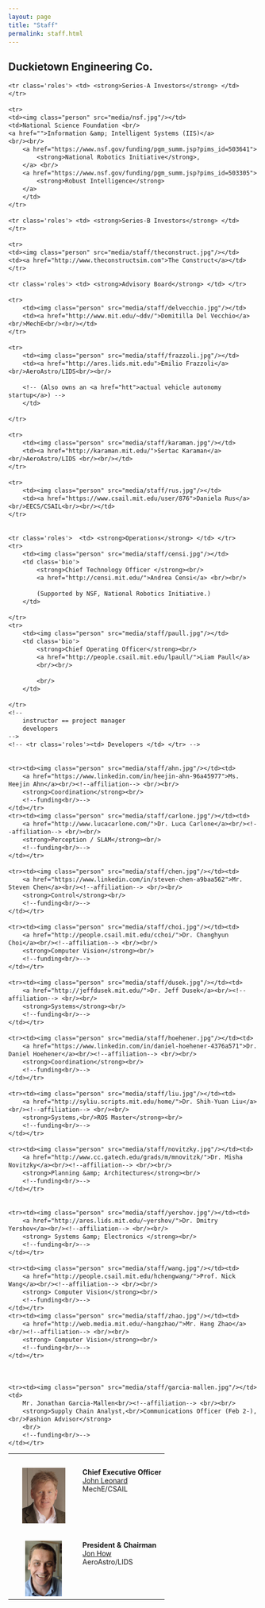 ```yaml
---
layout: page
title: "Staff"
permalink: staff.html
---
```


<style type='text/css'>
img.person { height: 8em;}
img.robot { height: 8em;}
table#roster TD {  vertical-align: top;}
table#roster  tr td:first-child { text-align: center;}
table#roster  tr td { padding-left: 2em; }
tr.roles td {padding-top: 2em; margin-right: -4em; font-size: 150%;
color: #004; font-weight: bold; }

table#roster  tr td {padding-top: 2em;}
tr#first {display: none;}
h1 {display: none;}
</style>

<h2 style=''> Duckietown Engineering Co. </h2>


<table id='roster'>
	<tr class='roles' id="first" colspan="2"> <td> <strong>Duckietown Engineering Co.</strong> </td> </tr>
	<tr>
		<td><img class="person" src="media/staff/leonard.jpg"/></td>
		<td>
			<strong>Chief Executive Officer</strong><br/>
			<a href="https://marinerobotics.mit.edu/">John Leonard</a><br/>
			MechE/CSAIL <br/><br/>
		</td>
	</tr>
	<tr>
		<td><img class="person" src="media/staff/how.jpg"/></td>
		<td>
			<strong>President &amp; Chairman</strong><br/>
			<a href="http://www.mit.edu/~jhow/">Jon How</a><br/>
			AeroAstro/LIDS <br/><br/>
		</td>
	</tr>

	<tr class='roles'> <td> <strong>Series-A Investors</strong> </td> </tr>

	<tr>
	<td><img class="person" src="media/nsf.jpg"/></td>
	<td>National Science Foundation <br/> 
	<a href="">Information &amp; Intelligent Systems (IIS)</a>
	<br/><br/>
		<a href="https://www.nsf.gov/funding/pgm_summ.jsp?pims_id=503641">
			<strong>National Robotics Initiative</strong>, 
		</a> <br/>
		<a href="https://www.nsf.gov/funding/pgm_summ.jsp?pims_id=503305">
			<strong>Robust Intelligence</strong>
		</a> 
		</td>
	</tr>

	<tr class='roles'> <td> <strong>Series-B Investors</strong> </td> </tr>

	<tr>
	<td><img class="person" src="media/staff/theconstruct.jpg"/></td>
	<td><a href="http://www.theconstructsim.com">The Construct</a></td>
	</tr>
	
	<tr class='roles'> <td> <strong>Advisory Board</strong> </td> </tr>

	<tr>
		<td><img class="person" src="media/staff/delvecchio.jpg"/></td>
		<td><a href="http://www.mit.edu/~ddv/">Domitilla Del Vecchio</a><br/>MechE<br/><br/></td>
	</tr>

	<tr>
		<td><img class="person" src="media/staff/frazzoli.jpg"/></td>
		<td><a href="http://ares.lids.mit.edu">Emilio Frazzoli</a><br/>AeroAstro/LIDS<br/><br/>

		<!-- (Also owns an <a href="htt">actual vehicle autonomy startup</a>) -->
		</td>
		
	</tr>

	<tr>
		<td><img class="person" src="media/staff/karaman.jpg"/></td>
		<td><a href="http://karaman.mit.edu/">Sertac Karaman</a><br/>AeroAstro/LIDS <br/><br/></td>
	</tr>

	<tr>
		<td><img class="person" src="media/staff/rus.jpg"/></td>
		<td><a href="https://www.csail.mit.edu/user/876">Daniela Rus</a><br/>EECS/CSAIL<br/><br/></td>
	</tr>

	
	<tr class='roles'>  <td> <strong>Operations</strong> </td> </tr>
	<tr>
		<td><img class="person" src="media/staff/censi.jpg"/></td>
		<td class='bio'>
			<strong>Chief Technology Officer </strong><br/>
			<a href="http://censi.mit.edu/">Andrea Censi</a> <br/><br/>

			(Supported by NSF, National Robotics Initiative.)
		</td>

	</tr>
 	<tr>
		<td><img class="person" src="media/staff/paull.jpg"/></td> 
		<td class='bio'>
			<strong>Chief Operating Officer</strong><br/>
			<a href="http://people.csail.mit.edu/lpaull/">Liam Paull</a> 
			<br/><br/>

			<br/>
		</td>

	</tr>
	<!-- 
		instructor == project manager
		developers
	-->
	<!-- <tr class='roles'><td> Developers </td> </tr> -->
 

	<tr><td><img class="person" src="media/staff/ahn.jpg"/></td><td>
		<a href="https://www.linkedin.com/in/heejin-ahn-96a45977">Ms. Heejin Ahn</a><br/><!--affiliation--> <br/><br/>
		<strong>Coordination</strong><br/>
		<!--funding<br/>-->
	</td></tr>
	<tr><td><img class="person" src="media/staff/carlone.jpg"/></td><td>
		<a href="http://www.lucacarlone.com/">Dr. Luca Carlone</a><br/><!--affiliation--> <br/><br/>
		<strong>Perception / SLAM</strong><br/>
		<!--funding<br/>-->
	</td></tr>

	<tr><td><img class="person" src="media/staff/chen.jpg"/></td><td>
		<a href="https://www.linkedin.com/in/steven-chen-a9baa562">Mr. Steven Chen</a><br/><!--affiliation--> <br/><br/>
		<strong>Control</strong><br/>
		<!--funding<br/>-->
	</td></tr>

	<tr><td><img class="person" src="media/staff/choi.jpg"/></td><td>
		<a href="http://people.csail.mit.edu/cchoi/">Dr. Changhyun Choi</a><br/><!--affiliation--> <br/><br/>
		<strong>Computer Vision</strong><br/>
		<!--funding<br/>-->
	</td></tr>

	<tr><td><img class="person" src="media/staff/dusek.jpg"/></td><td>
		<a href="http://jeffdusek.mit.edu/">Dr. Jeff Dusek</a><br/><!--affiliation--> <br/><br/>
		<strong>Systems</strong><br/>
		<!--funding<br/>-->
	</td></tr>

	<tr><td><img class="person" src="media/staff/hoehener.jpg"/></td><td>
		<a href="https://www.linkedin.com/in/daniel-hoehener-4376a571">Dr. Daniel Hoehener</a><br/><!--affiliation--> <br/><br/>
		<strong>Coordination</strong><br/>
		<!--funding<br/>-->
	</td></tr>

	<tr><td><img class="person" src="media/staff/liu.jpg"/></td><td>
		<a href="http://syliu.scripts.mit.edu/home/">Dr. Shih-Yuan Liu</a><br/><!--affiliation--> <br/><br/>
		<strong>Systems,<br/>ROS Master</strong><br/>
		<!--funding<br/>-->
	</td></tr>

	<tr><td><img class="person" src="media/staff/novitzky.jpg"/></td><td>
		<a href="http://www.cc.gatech.edu/grads/m/mnovitzk/">Dr. Misha Novitzky</a><br/><!--affiliation--> <br/><br/>
		<strong>Planning &amp; Architectures</strong><br/>
		<!--funding<br/>-->
	</td></tr>


	<tr><td><img class="person" src="media/staff/yershov.jpg"/></td><td>
		<a href="http://ares.lids.mit.edu/~yershov/">Dr. Dmitry Yershov</a><br/><!--affiliation--> <br/><br/>
		<strong> Systems &amp; Electronics </strong><br/>
		<!--funding<br/>-->
	</td></tr>

	<tr><td><img class="person" src="media/staff/wang.jpg"/></td><td>
		<a href="http://people.csail.mit.edu/hchengwang/">Prof. Nick Wang</a><br/><!--affiliation--> <br/><br/>
		<strong> Computer Vision</strong><br/>
		<!--funding<br/>-->
	</td></tr>
	<tr><td><img class="person" src="media/staff/zhao.jpg"/></td><td>
		<a href="http://web.media.mit.edu/~hangzhao/">Mr. Hang Zhao</a><br/><!--affiliation--> <br/><br/>
		<strong> Computer Vision</strong><br/>
		<!--funding<br/>-->
	</td></tr>

 

	<tr><td><img class="person" src="media/staff/garcia-mallen.jpg"/></td><td>
		Mr. Jonathan Garcia-Mallen<br/><!--affiliation--> <br/><br/>
		<strong>Supply Chain Analyst,<br/>Communications Officer (Feb 2-),<br/>Fashion Advisor</strong>
		<br/>
		<!--funding<br/>-->
	</td></tr>


</table>

